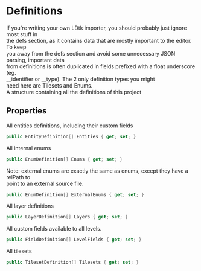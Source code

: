 # Definitions

  
If you're writing your own LDtk importer, you should probably just ignore most stuff in  
the defs section, as it contains data that are mostly important to the editor. To keep  
you away from the defs section and avoid some unnecessary JSON parsing, important data  
from definitions is often duplicated in fields prefixed with a float underscore (eg.  
__identifier or __type).  The 2 only definition types you might  
need here are Tilesets and Enums.  
A structure containing all the definitions of this project  


## Properties

  
All entities definitions, including their custom fields  

```csharp
public EntityDefinition[] Entities { get; set; }
```

  
All internal enums  

```csharp
public EnumDefinition[] Enums { get; set; }
```

  
Note: external enums are exactly the same as enums, except they have a relPath to  
point to an external source file.  

```csharp
public EnumDefinition[] ExternalEnums { get; set; }
```

  
All layer definitions  

```csharp
public LayerDefinition[] Layers { get; set; }
```

  
All custom fields available to all levels.  

```csharp
public FieldDefinition[] LevelFields { get; set; }
```

  
All tilesets  

```csharp
public TilesetDefinition[] Tilesets { get; set; }
```


